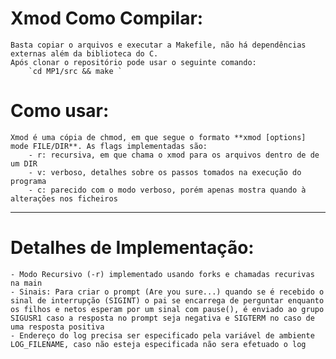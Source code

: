# Xmod Como Compilar:
    Basta copiar o arquivos e executar a Makefile, não há dependências externas além da biblioteca do C.
    Após clonar o repositório pode usar o seguinte comando:
        `cd MP1/src && make `
    
# Como usar:
    Xmod é uma cópia de chmod, em que segue o formato **xmod [options] mode FILE/DIR**. As flags implementadas são:
        - r: recursiva, em que chama o xmod para os arquivos dentro de de um DIR
        - v: verboso, detalhes sobre os passos tomados na execução do programa
        - c: parecido com o modo verboso, porém apenas mostra quando à alterações nos ficheiros

---

# Detalhes de Implementação:
    - Modo Recursivo (-r) implementado usando forks e chamadas recurivas na main
    - Sinais: Para criar o prompt (Are you sure...) quando se é recebido o sinal de interrupção (SIGINT) o pai se encarrega de perguntar enquanto os filhos e netos esperam por um sinal com pause(), é enviado ao grupo SIGUSR1 caso a resposta no prompt seja negativa e SIGTERM no caso de uma resposta positiva
    - Endereço do log precisa ser especificado pela variável de ambiente LOG_FILENAME, caso não esteja especificada não sera efetuado o log
